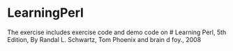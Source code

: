 # LearningPerl
The exercise includes exercise code and demo code on # Learning Perl, 5th Edition, By Randal L. Schwartz, Tom Phoenix and brain d foy., 2008 
